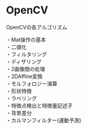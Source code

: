 # OpenCV
OpenCVの各アルゴリズム  
  
・Mat操作の基本  
・二値化  
・フィルタリング  
・ディザリング  
・2画像間の処理   
・2DAffine変換  
・モルフォロジー演算  
・形状特徴  
・ラベリング  
・特徴点検出と特徴量記述子  
・背景差分  
・カルマンフィルター(運動予測)  

